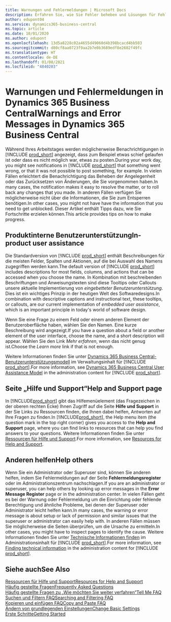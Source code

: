 ```yaml
---
title: Warnungen und Fehlermeldungen | Microsoft Docs
description: Erfahren Sie, wie Sie Fehler beheben und Lösungen für Fehlermeldungen finden können, wenn Sie in Business Central arbeiten.
author: edupont04
ms.service: dynamics365-business-central
ms.topic: article
ms.date: 10/01/2020
ms.author: edupont
ms.openlocfilehash: 13d5a8228c02a4655d49060d4b398bcacd4bb503
ms.sourcegitcommit: d80cf8aa0723f9aa2b7e0b3689edf8e2682f49fc
ms.translationtype: HT
ms.contentlocale: de-DE
ms.lasthandoff: 01/08/2021
ms.locfileid: "4840203"
---
```

# <a name="warnings-and-error-messages-in-dynamics-365-business-central"></a><span data-ttu-id="f037b-103">Warnungen und Fehlermeldungen in Dynamics 365 Business Central</span><span class="sxs-lookup"><span data-stu-id="f037b-103">Warnings and Error Messages in Dynamics 365 Business Central</span></span>

<span data-ttu-id="f037b-104">Während Ihres Arbeitstages werden möglicherweise Benachrichtigungen in [!INCLUDE [prod_short](includes/prod_short.md)] angezeigt, dass zum Beispiel etwas schief gelaufen ist oder dass es nicht möglich war, etwas zu posten.</span><span class="sxs-lookup"><span data-stu-id="f037b-104">During your work day, you might see notifications in [!INCLUDE [prod_short](includes/prod_short.md)] that something went wrong, or that it was not possible to post something, for example.</span></span> <span data-ttu-id="f037b-105">In vielen Fällen erleichtert die Benachrichtigung das Beheben der Angelegenheit oder das Zurücksetzen von Änderungen, die Sie vorgenommen haben.</span><span class="sxs-lookup"><span data-stu-id="f037b-105">In many cases, the notification makes it easy to resolve the matter, or to roll back any changes that you made.</span></span> <span data-ttu-id="f037b-106">In anderen Fällen verfügen Sie möglicherweise nicht über die Informationen, die Sie zum Entsperren benötigen.</span><span class="sxs-lookup"><span data-stu-id="f037b-106">In other cases, you might not have have the information that you need to get unblocked.</span></span> <span data-ttu-id="f037b-107">Dieser Artikel enthält Tipps dazu, wie Sie Fortschritte erzielen können.</span><span class="sxs-lookup"><span data-stu-id="f037b-107">This article provides tips on how to make progress.</span></span>  

## <a name="in-product-user-assistance"></a><span data-ttu-id="f037b-108">Produktinterne Benutzerunterstützung</span><span class="sxs-lookup"><span data-stu-id="f037b-108">In-product user assistance</span></span>

<span data-ttu-id="f037b-109">Die Standardversion von [!INCLUDE [prod_short](includes/prod_short.md)] enthält Beschreibungen für die meisten Felder, Spalten und Aktionen, auf die bei Auswahl des Namens zugegriffen werden kann.</span><span class="sxs-lookup"><span data-stu-id="f037b-109">The default version of [!INCLUDE [prod_short](includes/prod_short.md)] includes descriptions for most fields, columns, and actions that can be accessed when you choose the name.</span></span> <span data-ttu-id="f037b-110">In Kombination mit beschreibenden Beschriftungen und Anweisungstexten sind diese Tooltips oder Callouts unsere aktuelle Implementierung von *eingebetteter Benutzerunterstützung*. Dies ist ein wichtiges Prinzip in der heutigen Welt des Softwaredesigns.</span><span class="sxs-lookup"><span data-stu-id="f037b-110">In combination with descriptive captions and instructional text, these tooltips, or callouts, are our current implementation of *embedded user assistance*, which is an important principle in today's world of software design.</span></span>  

<span data-ttu-id="f037b-111">Wenn Sie eine Frage zu einem Feld oder einem anderen Element der Benutzeroberfläche haben, wählen Sie den Namen. Eine kurze Beschreibung wird angezeigt.</span><span class="sxs-lookup"><span data-stu-id="f037b-111">If you have a question about a field or another element of the user interface, choose the name, and a short description will appear.</span></span> <span data-ttu-id="f037b-112">Wählen Sie den Link *Mehr erfahren*, wenn das nicht genug ist.</span><span class="sxs-lookup"><span data-stu-id="f037b-112">Choose the *Learn more* link if that is not enough.</span></span>  

<span data-ttu-id="f037b-113">Weitere Informationen finden Sie unter [Dynamics 365 Business Central-Benutzerunterstützungsmodell](/dynamics365/business-central/dev-itpro/user-assistance) im Verwaltungsinhalt für [!INCLUDE [prod_short](includes/prod_short.md)].</span><span class="sxs-lookup"><span data-stu-id="f037b-113">For more information, see [Dynamics 365 Business Central User Assistance Model](/dynamics365/business-central/dev-itpro/user-assistance) in the administration content for [!INCLUDE [prod_short](includes/prod_short.md)].</span></span>  

## <a name="help-and-support-page"></a><span data-ttu-id="f037b-114">Seite „Hilfe und Support“</span><span class="sxs-lookup"><span data-stu-id="f037b-114">Help and Support page</span></span>

<span data-ttu-id="f037b-115">In [!INCLUDE[prod_short](includes/prod_short.md)] gibt das Hilfemenüelement (das Fragezeichen in der oberen rechten Ecke) Ihnen Zugriff auf die Seite **Hilfe und Support** in der Sie Links zu Ressourcen finden, die Ihnen dabei helfen, Antworten auf Ihre Fragen zu finden.</span><span class="sxs-lookup"><span data-stu-id="f037b-115">In [!INCLUDE[prod_short](includes/prod_short.md)], the Help menu item (the question mark in the top right corner) gives you access to the **Help and Support** page, where you can find links to resources that can help you find answers to your questions.</span></span> <span data-ttu-id="f037b-116">Weitere Informationen finden Sie unter [Ressourcen für Hilfe und Support](product-help-and-support.md).</span><span class="sxs-lookup"><span data-stu-id="f037b-116">For more information, see [Resources for Help and Support](product-help-and-support.md).</span></span>  

## <a name="help-others"></a><span data-ttu-id="f037b-117">Anderen helfen</span><span class="sxs-lookup"><span data-stu-id="f037b-117">Help others</span></span>

<span data-ttu-id="f037b-118">Wenn Sie ein Administrator oder Superuser sind, können Sie anderen helfen, indem Sie Fehlermeldungen auf der Seite **Fehlermeldungsregister** oder im Administrationszentrum nachschlagen.</span><span class="sxs-lookup"><span data-stu-id="f037b-118">If you are an administrator or superuser, you can help others by looking up error messages in the **Error Message Register** page or in the administration center.</span></span> <span data-ttu-id="f037b-119">In vielen Fällen geht es bei der Warnung oder Fehlermeldung um die Einrichtung oder fehlende Berechtigung und ähnliche Probleme, bei denen der Superuser oder Administrator leicht helfen kann.</span><span class="sxs-lookup"><span data-stu-id="f037b-119">In many cases, the warning or error message is about setup or lack of permission and similar issues that the superuser or administrator can easily help with.</span></span> <span data-ttu-id="f037b-120">In anderen Fällen müssen Sie möglicherweise die Seiten überprüfen, um die Ursache zu ermitteln.</span><span class="sxs-lookup"><span data-stu-id="f037b-120">In other cases, you might have to inspect pages to identify the cause.</span></span> <span data-ttu-id="f037b-121">Weitere Informationen finden Sie unter [Technische Informationen finden](/dynamics365/business-central/dev-itpro/administration/manage-technical-support#finding-technical-information) im Administrationsinhalt für [!INCLUDE [prod_short](includes/prod_short.md)].</span><span class="sxs-lookup"><span data-stu-id="f037b-121">For more information, see [Finding technical information](/dynamics365/business-central/dev-itpro/administration/manage-technical-support#finding-technical-information) in the administration content for [!INCLUDE [prod_short](includes/prod_short.md)].</span></span>  

## <a name="see-also"></a><span data-ttu-id="f037b-122">Siehe auch</span><span class="sxs-lookup"><span data-stu-id="f037b-122">See Also</span></span>

[<span data-ttu-id="f037b-123">Ressourcen für Hilfe und Support</span><span class="sxs-lookup"><span data-stu-id="f037b-123">Resources for Help and Support</span></span>](product-help-and-support.md)  
[<span data-ttu-id="f037b-124">Häufig gestellte Fragen</span><span class="sxs-lookup"><span data-stu-id="f037b-124">Frequently Asked Questions</span></span>](across-faq.md)  
[<span data-ttu-id="f037b-125">Häufig gestellte Fragen zu „Wie möchten Sie weiter verfahren“</span><span class="sxs-lookup"><span data-stu-id="f037b-125">Tell Me FAQ</span></span>](ui-search-faq.md)  
[<span data-ttu-id="f037b-126">Suchen und Filtern FAQ</span><span class="sxs-lookup"><span data-stu-id="f037b-126">Searching and Filtering FAQ</span></span>](ui-search-filter-faq.md)  
[<span data-ttu-id="f037b-127">Kopieren und einfügen FAQ</span><span class="sxs-lookup"><span data-stu-id="f037b-127">Copy and Paste FAQ</span></span>](faq-copy-paste.yml)  
[<span data-ttu-id="f037b-128">Ändern von grundlegenden Einstellungen</span><span class="sxs-lookup"><span data-stu-id="f037b-128">Change Basic Settings</span></span>](ui-change-basic-settings.md)  
[<span data-ttu-id="f037b-129">Erste Schritte</span><span class="sxs-lookup"><span data-stu-id="f037b-129">Getting Started</span></span>](product-get-started.md)  
